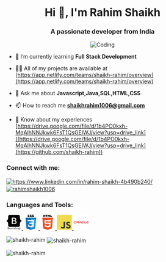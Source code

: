<h1 align="center">Hi 👋, I'm Rahim Shaikh</h1>
<h3 align="center">A passionate developer from India</h3>
<div align="center"><img   alt="Coding" width="500" src="https://media.licdn.com/dms/image/D5612AQGOmwfIE5mlWA/article-cover_image-shrink_720_1280/0/1674617947228?e=2147483647&v=beta&t=FTU_isQ6VYfV5D_ueFHPWvT8ZqgDeJG3yr8Mi8lpfk0"/>
</div>


- 🌱 I’m currently learning **Full Stack Development**

- 👨‍💻 All of my projects are available at [https://app.netlify.com/teams/shaikh-rahim/overview](https://app.netlify.com/teams/shaikh-rahim/overview)

- 💬 Ask me about **Javascript,Java,SQL,HTML,CSS**

- 📫 How to reach me **shaikhrahim1006@gmail.com**

- 📄 Know about my experiences [https://drive.google.com/file/d/1b4PO0kxh-MqAlhNNJkwk6FsT1QsGEIWJ/view?usp=drive_link]([https://drive.google.com/file/d/1b4PO0kxh-MqAlhNNJkwk6FsT1QsGEIWJ/view?usp=drive_link](https://github.com/shaikh-rahim))

<h3 align="left">Connect with me:</h3>
<p align="left">
<a href="https://linkedin.com/in/https://www.linkedin.com/in/rahim-shaikh-4b490b240/" target="blank"><img align="center" src="https://raw.githubusercontent.com/rahuldkjain/github-profile-readme-generator/master/src/images/icons/Social/linked-in-alt.svg" alt="https://www.linkedin.com/in/rahim-shaikh-4b490b240/" height="30" width="40" /></a>
<a href="https://instagram.com/rahimshaikh1006" target="blank"><img align="center" src="https://raw.githubusercontent.com/rahuldkjain/github-profile-readme-generator/master/src/images/icons/Social/instagram.svg" alt="rahimshaikh1006" height="30" width="40" /></a>
</p>

<h3 align="left">Languages and Tools:</h3>
<p align="left"> <a href="https://getbootstrap.com" target="_blank" rel="noreferrer"> <img src="https://raw.githubusercontent.com/devicons/devicon/master/icons/bootstrap/bootstrap-plain-wordmark.svg" alt="bootstrap" width="40" height="40"/> </a> <a href="https://www.w3schools.com/css/" target="_blank" rel="noreferrer"> <img src="https://raw.githubusercontent.com/devicons/devicon/master/icons/css3/css3-original-wordmark.svg" alt="css3" width="40" height="40"/> </a> <a href="https://www.w3.org/html/" target="_blank" rel="noreferrer"> <img src="https://raw.githubusercontent.com/devicons/devicon/master/icons/html5/html5-original-wordmark.svg" alt="html5" width="40" height="40"/> </a> <a href="https://developer.mozilla.org/en-US/docs/Web/JavaScript" target="_blank" rel="noreferrer"> <img src="https://raw.githubusercontent.com/devicons/devicon/master/icons/javascript/javascript-original.svg" alt="javascript" width="40" height="40"/> </a> <a href="https://www.oracle.com/" target="_blank" rel="noreferrer"> <img src="https://raw.githubusercontent.com/devicons/devicon/master/icons/oracle/oracle-original.svg" alt="oracle" width="40" height="40"/> </a> </p>

<p><img align="left" src="https://github-readme-stats.vercel.app/api/top-langs?username=shaikh-rahim&show_icons=true&locale=en&layout=compact" alt="shaikh-rahim" /></p>

<p>&nbsp;<img align="center" src="https://github-readme-stats.vercel.app/api?username=shaikh-rahim&show_icons=true&locale=en" alt="shaikh-rahim" /></p>

<p><img align="center" src="https://github-readme-streak-stats.herokuapp.com/?user=shaikh-rahim&" alt="shaikh-rahim" /></p>
